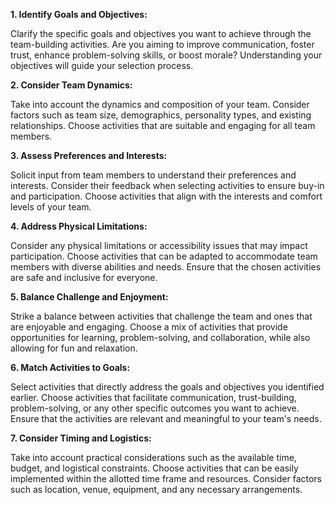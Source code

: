 **1. Identify Goals and Objectives:** 

Clarify the specific goals and objectives you want to achieve through the team-building activities. Are you aiming to improve communication, foster trust, enhance problem-solving skills, or boost morale? Understanding your objectives will guide your selection process.

**2. Consider Team Dynamics:** 

Take into account the dynamics and composition of your team. Consider factors such as team size, demographics, personality types, and existing relationships. Choose activities that are suitable and engaging for all team members.

**3. Assess Preferences and Interests:**

 Solicit input from team members to understand their preferences and interests. Consider their feedback when selecting activities to ensure buy-in and participation. Choose activities that align with the interests and comfort levels of your team.

**4. Address Physical Limitations:** 

Consider any physical limitations or accessibility issues that may impact participation. Choose activities that can be adapted to accommodate team members with diverse abilities and needs. Ensure that the chosen activities are safe and inclusive for everyone.

**5. Balance Challenge and Enjoyment:**

 Strike a balance between activities that challenge the team and ones that are enjoyable and engaging. Choose a mix of activities that provide opportunities for learning, problem-solving, and collaboration, while also allowing for fun and relaxation.

**6. Match Activities to Goals:** 

Select activities that directly address the goals and objectives you identified earlier. Choose activities that facilitate communication, trust-building, problem-solving, or any other specific outcomes you want to achieve. Ensure that the activities are relevant and meaningful to your team's needs.

**7. Consider Timing and Logistics:**

 Take into account practical considerations such as the available time, budget, and logistical constraints. Choose activities that can be easily implemented within the allotted time frame and resources. Consider factors such as location, venue, equipment, and any necessary arrangements.
